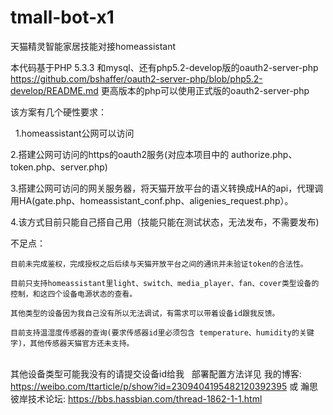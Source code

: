 # tmall-bot-x1
天猫精灵智能家居技能对接homeassistant

本代码基于PHP 5.3.3 和mysql、还有php5.2-develop版的oauth2-server-php
https://github.com/bshaffer/oauth2-server-php/blob/php5.2-develop/README.md
更高版本的php可以使用正式版的oauth2-server-php

该方案有几个硬性要求：

   1.homeassistant公网可以访问   
   
   2.搭建公网可访问的https的oauth2服务(对应本项目中的 authorize.php、token.php、server.php)
   
   3.搭建公网可访问的网关服务器，将天猫开放平台的语义转换成HA的api，代理调用HA(gate.php、homeassistant_conf.php、aligenies_request.php）。
   
   4.该方式目前只能自己搭自己用（技能只能在测试状态，无法发布，不需要发布)
   
不足点：

    目前未完成鉴权，完成授权之后后续与天猫开放平台之间的通讯并未验证token的合法性。
    
    目前只支持homeassistant里light、switch、media_player、fan、cover类型设备的控制，和这四个设备电源状态的查看。
    
    其他类型的设备因为我自己没有所以无法调试，有需求可以带着设备id跟我反馈。
    
    目前支持温湿度传感器的查询(要求传感器id里必须包含 temperature、humidity的关键字)，其他传感器天猫官方还未支持。
   	
其他设备类型可能我没有的请提交设备id给我
   
部署配置方法详见 
	我的博客:            https://weibo.com/ttarticle/p/show?id=2309404195482120392395   或 
	瀚思彼岸技术论坛:     https://bbs.hassbian.com/thread-1862-1-1.html
